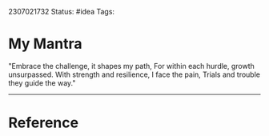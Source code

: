 2307021732
	Status: #idea 
		Tags: 

# My Mantra

"Embrace the challenge, it shapes my path, For within each hurdle, growth unsurpassed. With strength and resilience, I face the pain, Trials and trouble they guide the way."

---
# Reference